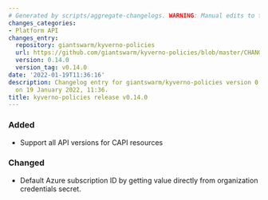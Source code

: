 ```yaml
---
# Generated by scripts/aggregate-changelogs. WARNING: Manual edits to this files will be overwritten.
changes_categories:
- Platform API
changes_entry:
  repository: giantswarm/kyverno-policies
  url: https://github.com/giantswarm/kyverno-policies/blob/master/CHANGELOG.md#0140---2022-01-19
  version: 0.14.0
  version_tag: v0.14.0
date: '2022-01-19T11:36:16'
description: Changelog entry for giantswarm/kyverno-policies version 0.14.0, published
  on 19 January 2022, 11:36.
title: kyverno-policies release v0.14.0
---
```


### Added
- Support all API versions for CAPI resources
### Changed
- Default Azure subscription ID by getting value directly from organization credentials secret.
